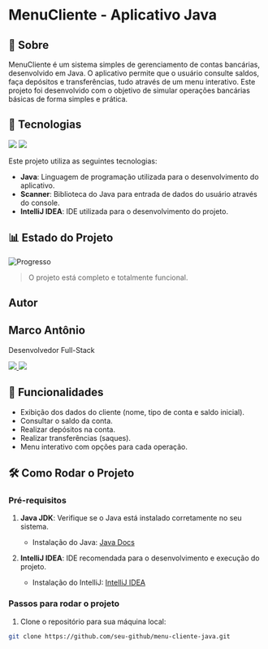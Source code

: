 <h1>MenuCliente - Aplicativo Java</h1>

<h2>📖 Sobre</h2>
<p>MenuCliente é um sistema simples de gerenciamento de contas bancárias, desenvolvido em Java. O aplicativo permite que o usuário consulte saldos, faça depósitos e transferências, tudo através de um menu interativo. Este projeto foi desenvolvido com o objetivo de simular operações bancárias básicas de forma simples e prática.</p>

## 🚀 Tecnologias

<div>
  <img src="https://img.shields.io/badge/Java-007396?style=for-the-badge&logo=java&logoColor=white">
  <img src="https://img.shields.io/badge/IntelliJ_IDEA-000000?style=for-the-badge&logo=intellij-idea&logoColor=white">
</div>

<p>Este projeto utiliza as seguintes tecnologias:</p>
<ul>
  <li><strong>Java</strong>: Linguagem de programação utilizada para o desenvolvimento do aplicativo.</li>
  <li><strong>Scanner</strong>: Biblioteca do Java para entrada de dados do usuário através do console.</li>
  <li><strong>IntelliJ IDEA</strong>: IDE utilizada para o desenvolvimento do projeto.</li>
</ul>

## 📊 Estado do Projeto

![Progresso](https://img.shields.io/badge/Progresso-100%25-brightgreen?style=for-the-badge&labelColor=000000&color=008000&logo=github)

> O projeto está completo e totalmente funcional.


##  Autor
<h2>Marco Antônio</h2>

<p>Desenvolvedor Full-Stack </p>

<p>
  <a href="https://github.com/marcosynky" target="_blank">
    <img src="https://img.shields.io/badge/GitHub-000000?style=for-the-badge&logo=github&logoColor=white" />
  </a>
<a href="https://www.linkedin.com/in/marco-antônio-developer-fullstack" target="_blank">
    <img src="https://img.shields.io/badge/LinkedIn-0A66C2?style=for-the-badge&logo=linkedin&logoColor=white" />
</a>

</p>


## 📱 Funcionalidades

- Exibição dos dados do cliente (nome, tipo de conta e saldo inicial).
- Consultar o saldo da conta.
- Realizar depósitos na conta.
- Realizar transferências (saques).
- Menu interativo com opções para cada operação.

## 🛠️ Como Rodar o Projeto

### Pré-requisitos

1. **Java JDK**: Verifique se o Java está instalado corretamente no seu sistema.
   - Instalação do Java: [Java Docs](https://www.oracle.com/java/technologies/javase-jdk11-downloads.html)

2. **IntelliJ IDEA**: IDE recomendada para o desenvolvimento e execução do projeto.
   - Instalação do IntelliJ: [IntelliJ IDEA](https://www.jetbrains.com/idea/)

### Passos para rodar o projeto

1. Clone o repositório para sua máquina local:

```bash
git clone https://github.com/seu-github/menu-cliente-java.git
